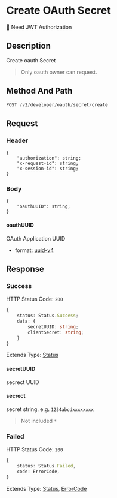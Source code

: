 # Create OAuth Secret

:key: Need JWT Authorization

## Description

Create oauth Secret

> Only oauth owner can request.

## Method And Path

```js
POST /v2/developer/oauth/secret/create
```

## Request

### Header

```ts{2-4}
{
    "authorization": string;
    "x-request-id": string;
    "x-session-id": string;
}
```

### Body

```ts{2}
{
    "oauthUUID": string;
}
```

#### oauthUUID

OAuth Application UUID

* format: [uuid-v4](/misc/ajv-formats/uuid-v4)

## Response

### Success

HTTP Status Code: `200`

```ts
{
    status: Status.Success;
    data: {
        secretUUID: string;
        clientSecret: string;
    }
}
```

Extends Type: [Status](/types/status)

#### secretUUID

secrect UUID

#### secrect

secret string. e.g. `1234abcdxxxxxxxx`

> Not included `*`

### Failed

HTTP Status Code: `200`

```ts
{
    status: Status.Failed,
    code: ErrorCode,
}
```

Extends Type: [Status](/types/status), [ErrorCode](/types/error-code)
